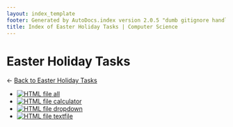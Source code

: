 ```yaml
---
layout: index_template
footer: Generated by AutoDocs.index version 2.0.5 "dumb gitignore handling is gone?" ⓒ Starwort, 2020
title: Index of Easter Holiday Tasks | Computer Science
---
```


# Easter Holiday Tasks

← [Back to Easter Holiday Tasks](..)

- [![HTML file](https://img.icons8.com/windows/512/4a90e2/regular-document.png) all](Paper_2/easter_holiday_tasks/all.html)
- [![HTML file](https://img.icons8.com/windows/512/4a90e2/regular-document.png) calculator](Paper_2/easter_holiday_tasks/calculator.html)
- [![HTML file](https://img.icons8.com/windows/512/4a90e2/regular-document.png) dropdown](Paper_2/easter_holiday_tasks/dropdown.html)
- [![HTML file](https://img.icons8.com/windows/512/4a90e2/regular-document.png) textfile](Paper_2/easter_holiday_tasks/textfile.html)
